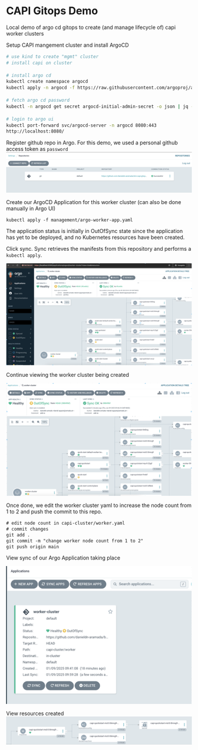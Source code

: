 # CAPI Gitops Demo

Local demo of argo cd gitops to create (and manage lifecycle of) capi worker clusters

Setup CAPI mangement cluster and install ArgoCD
```bash
# use kind to create "mgmt" cluster
# install capi on cluster

# install argo cd
kubectl create namespace argocd
kubectl apply -n argocd -f https://raw.githubusercontent.com/argoproj/argo-cd/stable/manifests/install.yaml

# fetch argo cd password
kubectl -n argocd get secret argocd-initial-admin-secret -o json | jq -r '.data.password' | base64 --decode

# login to argo ui 
kubectl port-forward svc/argocd-server -n argocd 8080:443
http://localhost:8080/
```

Register github repo in Argo. For this demo, we used a personal github access token as `password`
![img-0](docs/img-0.jpg)

Create our ArgoCD Application for this worker cluster (can also be done manually in Argo UI)
```
kubectl apply -f management/argo-worker-app.yaml
```

The application status is initially in OutOfSync state since the application has yet to be deployed, and no Kubernetes resources have been created.

Click sync. Sync retrieves the manifests from this repository and performs a `kubectl apply`.

![img-1](docs/img-1.jpg)

Continue viewing the worker cluster being created

![img-2](docs/img-2.jpg)


Once done, we edit the worker cluster yaml to increase the node count from 1 to 2 and
push the commit to this repo.

```
# edit node count in capi-cluster/worker.yaml
# commit changes
git add .
git commit -m "change worker node count from 1 to 2"
git push origin main
```

View sync of our Argo Application taking place

![img-3](docs/img-3.jpg)

View resources created
![img-4](docs/img-4.jpg)
